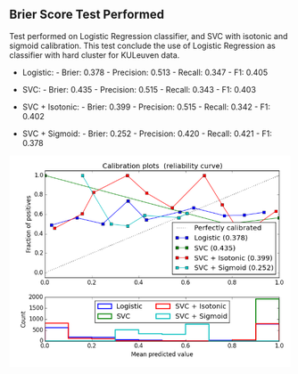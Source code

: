 ## Brier Score Test Performed

Test performed on Logistic Regression classifier, and SVC with isotonic and sigmoid calibration.
This test conclude the use of Logistic Regression as classifier with hard cluster for KULeuven data.

* Logistic:
        - Brier: 0.378
        - Precision: 0.513
        - Recall: 0.347
        - F1: 0.405

* SVC:
        - Brier: 0.435
        - Precision: 0.515
        - Recall: 0.343
        - F1: 0.403

* SVC + Isotonic:
        - Brier: 0.399
        - Precision: 0.515
        - Recall: 0.342
        - F1: 0.402

* SVC + Sigmoid:
        - Brier: 0.252
        - Precision: 0.420
        - Recall: 0.421
        - F1: 0.378
		
![alt text](https://raw.githubusercontent.com/rxgranda/uncertaintyServerComponents/master/doc/calibration_test/Hard_classification/calibration_SVC_hard_clustering.png)